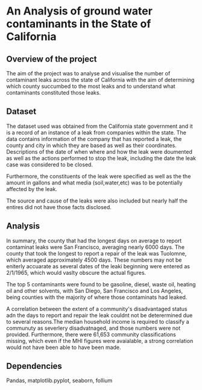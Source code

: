 # An Analysis of ground water contaminants in the State of California 
## Overview of the project

The aim of the project was to analyse and visualise the number of contaminant leaks across the state  of California with the aim of determining which county succumbed to the most leaks and to understand what contaminants constituted those leaks. 

## Dataset
The dataset used was obtained from the California state government and it is a record of an instance of a leak from companies within the state. The data contains information of the company that has reported a leak, the county and city in which they are based as well as their coordinates. Descriptions of the date of when where and how the leak were doumented as well as the actions performed to stop the leak, including the date the leak case was considered to be closed.

Furthermore, the constituents of the leak were specified as well as the the amount in gallons and what media (soil,water,etc) was to be potentially affected by the leak.

The source and cause of the leaks were also included but nearly half the entires did not have those facts disclosed.

## Analysis 
In summary, the county that had the longest days on average to report contaminat leaks were San Francisco, averaging nearly 6000 days. The county that took the longest to report a repair of the leak was Tuolomne, which averaged approximately 4500 days. These numbers may not be eniterly accuarate as several dates of the leaki beginning were entered as 2/1/1965, which would vaslty obscure the actual figures.

The top 5 contaminants were found to be gasoline, diesel, waste oil, heating oil and other solvents, with San Diego, San Francisco and Los Angeles, being counties with the majority of where those contaminats had leaked.

A correlation between the extent of a community's disadvantaged status adn the days to report and repair the leak couldnt not be deterermined due to several reasons.The median household income is required to classify a communuty as severlery disadvatnaged, and those numbers were not provided. Furthermore, there were 61,653 community classifications missing, which even if the MHI figures were avaialable, a strong correlation would not have been able to have been made. 
## Dependencies 
Pandas, matplotlib.pyplot, seaborn, follium

